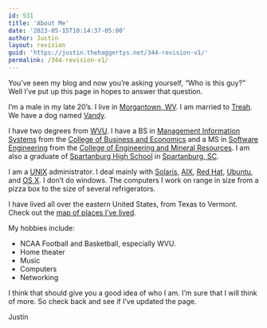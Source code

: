 ```yaml
---
id: 531
title: 'About Me'
date: '2023-05-15T10:14:37-05:00'
author: Justin
layout: revision
guid: 'https://justin.thehaggertys.net/344-revision-v1/'
permalink: /344-revision-v1/
---
```


You’ve seen my blog and now you’re asking yourself, “Who is this guy?” Well I’ve put up this page in hopes to answer that question.

I’m a male in my late 20’s. I live in [Morgantown, WV](http://en.wikipedia.org/wiki/Morgantown,_West_Virginia). I am married to [Treah](http://www.treah.com/). We have a dog named [Vandy](http://photos-c.ak.fbcdn.net/photos-ak-sf2p/v652/227/44/25814338/n25814338_38431562_5431.jpg).

I have two degrees from [WVU](http://www.wvu.edu/). I have a BS in [Management Information Systems](http://be.wvu.edu/mis/index.htm) from the [College of Business and Economics](http://www.be.wvu.edu/) and a MS in [Software Engineering](http://www.lcsee.cemr.wvu.edu/grad/degree-info.php?degree=msse) from the [College of Engineering and Mineral Resources](http://cemr.wvu.edu/). I am also a graduate of [Spartanburg High School](http://shs.spartanburg7.org/home.aspx) in [Spartanburg, SC](http://en.wikipedia.org/wiki/Spartanburg,_South_Carolina).

I am a [UNIX](http://en.wikipedia.org/wiki/Unix) administrator. I deal mainly with [Solaris](http://www.sun.com/software/solaris/10/index.jsp), [AIX](http://www-03.ibm.com/systems/power/software/aix/about.html), [Red Hat](http://www.redhat.com/rhel/), [Ubuntu](http://www.ubuntu.com/products/whatisubuntu), and [OS X](http://www.apple.com/macosx/techspecs/). I don’t do windows. The computers I work on range in size from a pizza box to the size of several refrigerators.

I have lived all over the eastern United States, from Texas to Vermont. Check out the [map of places I’ve lived](http://maps.google.com/maps/ms?ie=UTF8&hl=en&msa=0&msid=105317398835405214262.00000111d393035a5b35d&ll=36.991022,-84.89099&spn=14.946701,26.897178).

My hobbies include:

- NCAA Football and Basketball, especially WVU.
- Home theater
- Music
- Computers
- Networking

I think that should give you a good idea of who I am. I’m sure that I will think of more. So check back and see if I’ve updated the page.

Justin